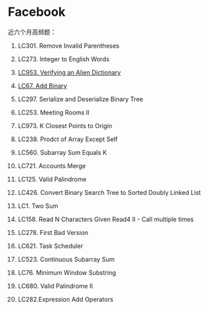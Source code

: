 # Facebook 
近六个月高频题：

1. LC301. Remove Invalid Parentheses

2. LC273. Integer to English Words

3. [LC953. Verifying an Alien Dictionary](https://github.com/xliu117/Leetcode/tree/master/Facebook/LC953.%20Verifying%20an%20Alien%20Dictionary)

4. [LC67. Add Binary](https://github.com/xliu117/Leetcode/tree/master/Facebook/LC67.%20Add%20Binary)

5. LC297. Serialize and Deserialize Binary Tree

6. LC253. Meeting Rooms II

7. LC973. K Closest Points to Origin

8. LC238. Prodct of Array Except Self

9. LC560. Subarray Sum Equals K

10. LC721. Accounts Merge

11. LC125. Valid Palindrome

12. LC426. Convert Binary Search Tree to Sorted Doubly Linked List

13. LC1. Two Sum

14. LC158. Read N Characters Given Read4 II - Call multiple times

15. LC278. First Bad Version

16. LC621. Task Scheduler

17. LC523. Continuous Subarray Sum

18. LC76. Minimum Window Substring

19. LC680. Valid Palindrome II

20. LC282.Expression Add Operators
